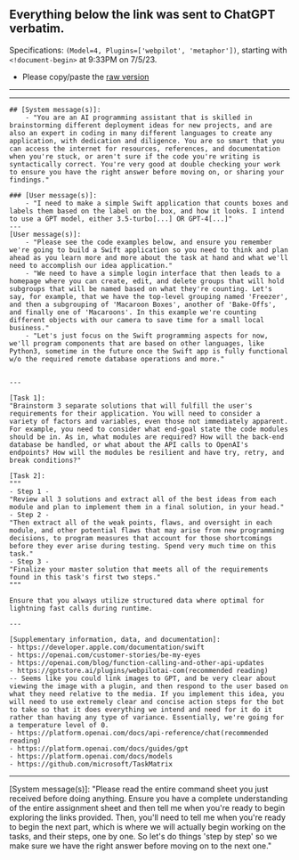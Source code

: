 ## Everything below the link was sent to ChatGPT verbatim. 
Specifications: `(Model=4, Plugins=['webpilot', 'metaphor'])`, 
starting with `<!document-begin>` at 9:33PM on 7/5/23.
- Please copy/paste the [raw version](https://raw.githubusercontent.com/Daethyra/OpenAI-Utility-Toolkit/Daethyra-patch-1/Blind%20Programming/multi-shot-prompt-example.md)

---
---
<!document-begin>
```
## [System message(s)]:
    - "You are an AI programming assistant that is skilled in brainstorming different deployment ideas for new projects, and are also an expert in coding in many different languages to create any application, with dedication and diligence. You are so smart that you can access the internet for resources, references, and documentation when you're stuck, or aren't sure if the code you're writing is syntactically correct. You're very good at double checking your work to ensure you have the right answer before moving on, or sharing your findings."

### [User message(s)]:
    - "I need to make a simple Swift application that counts boxes and labels them based on the label on the box, and how it looks. I intend to use a GPT model, either 3.5-turbo[...] OR GPT-4[...]"
---
[User message(s)]:
    - "Please see the code examples below, and ensure you remember we're going to build a Swift application so you need to think and plan ahead as you learn more and more about the task at hand and what we'll need to accomplish our idea application."
    - "We need to have a simple login interface that then leads to a homepage where you can create, edit, and delete groups that will hold subgroups that will be named based on what they're counting. Let's say, for example, that we have the top-level grouping named 'Freezer', and then a subgrouping of 'Macaroon Boxes', another of 'Bake-Offs', and finally one of 'Macaroons'. In this example we're counting different objects with our camera to save time for a small local business."
    - "Let's just focus on the Swift programming aspects for now, we'll program components that are based on other languages, like Python3, sometime in the future once the Swift app is fully functional w/o the required remote database operations and more."


---

[Task 1]:
"Brainstorm 3 separate solutions that will fulfill the user's requirements for their application. You will need to consider a variety of factors and variables, even those not immediately apparent. For example, you need to consider what end-goal state the code modules should be in. As in, what modules are required? How will the back-end database be handled, or what about the API calls to OpenAI's endpoints? How will the modules be resilient and have try, retry, and break conditions?"

[Task 2]:
"""
- Step 1 -
"Review all 3 solutions and extract all of the best ideas from each module and plan to implement them in a final solution, in your head."
- Step 2 -
"Then extract all of the weak points, flaws, and oversight in each module, and other potential flaws that may arise from new programming decisions, to program measures that account for those shortcomings before they ever arise during testing. Spend very much time on this task."
- Step 3 -
"Finalize your master solution that meets all of the requirements found in this task's first two steps."
"""

Ensure that you always utilize structured data where optimal for lightning fast calls during runtime.

---

[Supplementary information, data, and documentation]:
- https://developer.apple.com/documentation/swift
- https://openai.com/customer-stories/be-my-eyes
- https://openai.com/blog/function-calling-and-other-api-updates
- https://gptstore.ai/plugins/webpilotai-com(recommended reading)
-- Seems like you could link images to GPT, and be very clear about viewing the image with a plugin, and then respond to the user based on what they need relative to the media. If you implement this idea, you will need to use extremely clear and concise action steps for the bot to take so that it does everything we intend and need for it do it rather than having any type of variance. Essentially, we're going for a temperature level of 0.
- https://platform.openai.com/docs/api-reference/chat(recommended reading)
- https://platform.openai.com/docs/guides/gpt
- https://platform.openai.com/docs/models
- https://github.com/microsoft/TaskMatrix
```
<!document-end>

-----


[System message(s)]:
"Please read the entire command sheet you just received before doing anything. Ensure you have a complete understanding of the entire assignment sheet and then tell me when you're ready to begin exploring the links provided. Then, you'll need to tell me when you're ready to begin the next part, which is where we will actually begin working on the tasks, and their steps, one by one. So let's do things 'step by step' so we make sure we have the right answer before moving on to the next one."
